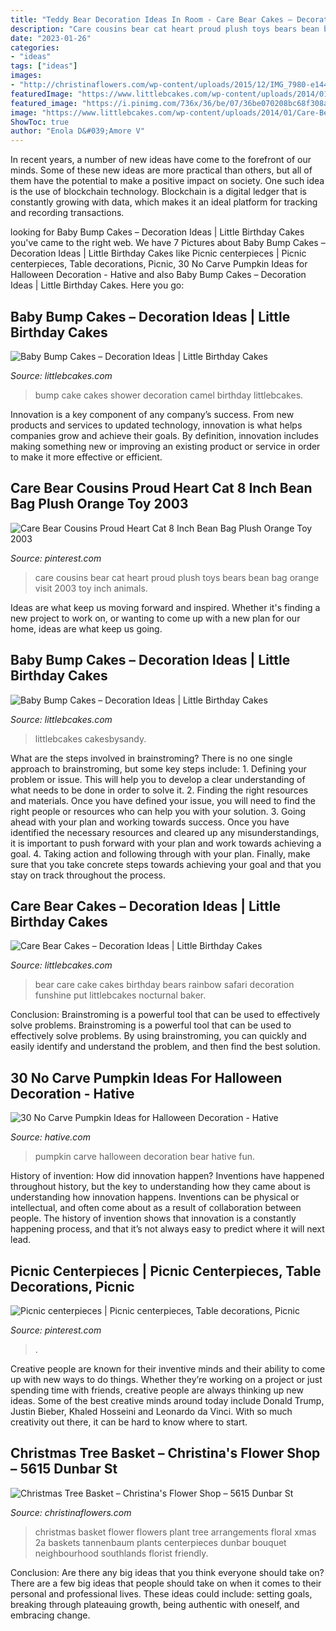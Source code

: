 ```yaml
---
title: "Teddy Bear Decoration Ideas In Room - Care Bear Cakes – Decoration Ideas"
description: "Care cousins bear cat heart proud plush toys bears bean bag orange visit 2003 toy inch animals"
date: "2023-01-26"
categories:
- "ideas"
tags: ["ideas"]
images:
- "http://christinaflowers.com/wp-content/uploads/2015/12/IMG_7980-e1449620688871.png"
featuredImage: "https://www.littlebcakes.com/wp-content/uploads/2014/01/Baby-Bump-Cake.jpg"
featured_image: "https://i.pinimg.com/736x/36/be/07/36be070208bc68f308a70398c69a3faa--picnic-centerpieces-teddy-bears.jpg"
image: "https://www.littlebcakes.com/wp-content/uploads/2014/01/Care-Bear-Birthday-Cakes.jpg"
ShowToc: true
author: "Enola D&#039;Amore V"
---
```



In recent years, a number of new ideas have come to the forefront of our minds. Some of these new ideas are more practical than others, but all of them have the potential to make a positive impact on society. One such idea is the use of blockchain technology. Blockchain is a digital ledger that is constantly growing with data, which makes it an ideal platform for tracking and recording transactions.

	

		
looking for Baby Bump Cakes – Decoration Ideas | Little Birthday Cakes you've came to the right web. We have 7 Pictures about Baby Bump Cakes – Decoration Ideas | Little Birthday Cakes like Picnic centerpieces | Picnic centerpieces, Table decorations, Picnic, 30 No Carve Pumpkin Ideas for Halloween Decoration - Hative and also Baby Bump Cakes – Decoration Ideas | Little Birthday Cakes. Here you go:
		
    
## Baby Bump Cakes – Decoration Ideas | Little Birthday Cakes

<img loading=lazy src="http://www.littlebcakes.com/wp-content/uploads/2014/01/Baby-Bump-Cakes.jpg" onerror="this.onerror=null;this.src='https://tse2.mm.bing.net/th?id=OIP.KCxRWsEGA46dsajROZ5AKwHaLG&amp;pid=15.1';" alt="Baby Bump Cakes – Decoration Ideas | Little Birthday Cakes">

_Source: littlebcakes.com_

>bump cake cakes shower decoration camel birthday littlebcakes. 

	

Innovation is a key component of any company’s success. From new products and services to updated technology, innovation is what helps companies grow and achieve their goals. By definition, innovation includes making something new or improving an existing product or service in order to make it more effective or efficient.

    
## Care Bear Cousins Proud Heart Cat 8 Inch Bean Bag Plush Orange Toy 2003

<img loading=lazy src="https://i.pinimg.com/736x/90/ff/37/90ff37a963cb31e30df96e58900510a4.jpg" onerror="this.onerror=null;this.src='https://tse3.mm.bing.net/th?id=OIP.I2oSju0UAEMboklhEbOKmwHaKi&amp;pid=15.1';" alt="Care Bear Cousins Proud Heart Cat 8 Inch Bean Bag Plush Orange Toy 2003">

_Source: pinterest.com_

>care cousins bear cat heart proud plush toys bears bean bag orange visit 2003 toy inch animals. 

	

Ideas are what keep us moving forward and inspired. Whether it's finding a new project to work on, or wanting to come up with a new plan for our home, ideas are what keep us going.

    
## Baby Bump Cakes – Decoration Ideas | Little Birthday Cakes

<img loading=lazy src="https://www.littlebcakes.com/wp-content/uploads/2014/01/Baby-Bump-Cake.jpg" onerror="this.onerror=null;this.src='https://tse1.mm.bing.net/th?id=OIP.lBHYuh-NEoKt6_8w6cYIjwHaLI&amp;pid=15.1';" alt="Baby Bump Cakes – Decoration Ideas | Little Birthday Cakes">

_Source: littlebcakes.com_

>littlebcakes cakesbysandy. 

	

What are the steps involved in brainstroming?
There is no one single approach to brainstroming, but some key steps include: 1. Defining your problem or issue. This will help you to develop a clear understanding of what needs to be done in order to solve it. 2. Finding the right resources and materials. Once you have defined your issue, you will need to find the right people or resources who can help you with your solution. 3. Going ahead with your plan and working towards success. Once you have identified the necessary resources and cleared up any misunderstandings, it is important to push forward with your plan and work towards achieving a goal. 4. Taking action and following through with your plan. Finally, make sure that you take concrete steps towards achieving your goal and that you stay on track throughout the process.

    
## Care Bear Cakes – Decoration Ideas | Little Birthday Cakes

<img loading=lazy src="https://www.littlebcakes.com/wp-content/uploads/2014/01/Care-Bear-Birthday-Cakes.jpg" onerror="this.onerror=null;this.src='https://tse1.mm.bing.net/th?id=OIP.emkTtGV639kSs5OluEWPKQHaJ4&amp;pid=15.1';" alt="Care Bear Cakes – Decoration Ideas | Little Birthday Cakes">

_Source: littlebcakes.com_

>bear care cake cakes birthday bears rainbow safari decoration funshine put littlebcakes nocturnal baker. 

	

Conclusion: Brainstroming is a powerful tool that can be used to effectively solve problems.
Brainstroming is a powerful tool that can be used to effectively solve problems. By using brainstroming, you can quickly and easily identify and understand the problem, and then find the best solution.

    
## 30 No Carve Pumpkin Ideas For Halloween Decoration - Hative

<img loading=lazy src="https://hative.com/wp-content/uploads/2014/10/no-carve-pumpkin-ideas/26-bear-pumpkin.jpg" onerror="this.onerror=null;this.src='https://tse4.mm.bing.net/th?id=OIP.ZomFTZQLJjHHa9UfzDinmQHaIO&amp;pid=15.1';" alt="30 No Carve Pumpkin Ideas for Halloween Decoration - Hative">

_Source: hative.com_

>pumpkin carve halloween decoration bear hative fun. 

	

History of invention: How did innovation happen?
Inventions have happened throughout history, but the key to understanding how they came about is understanding how innovation happens. Inventions can be physical or intellectual, and often come about as a result of collaboration between people. The history of invention shows that innovation is a constantly happening process, and that it’s not always easy to predict where it will next lead.

    
## Picnic Centerpieces | Picnic Centerpieces, Table Decorations, Picnic

<img loading=lazy src="https://i.pinimg.com/736x/36/be/07/36be070208bc68f308a70398c69a3faa--picnic-centerpieces-teddy-bears.jpg" onerror="this.onerror=null;this.src='https://tse1.mm.bing.net/th?id=OIP.N6HGF83xHLxG5A1b1hST0QHaLJ&amp;pid=15.1';" alt="Picnic centerpieces | Picnic centerpieces, Table decorations, Picnic">

_Source: pinterest.com_

>. 

	

Creative people are known for their inventive minds and their ability to come up with new ways to do things. Whether they’re working on a project or just spending time with friends, creative people are always thinking up new ideas. Some of the best creative minds around today include Donald Trump, Justin Bieber, Khaled Hosseini and Leonardo da Vinci. With so much creativity out there, it can be hard to know where to start.

    
## Christmas Tree Basket – Christina&#039;s Flower Shop – 5615 Dunbar St

<img loading=lazy src="http://christinaflowers.com/wp-content/uploads/2015/12/IMG_7980-e1449620688871.png" onerror="this.onerror=null;this.src='https://tse3.mm.bing.net/th?id=OIP.5B1Pf9vQHVA-arYKxRjdegHaKq&amp;pid=15.1';" alt="Christmas Tree Basket – Christina&#039;s Flower Shop – 5615 Dunbar St">

_Source: christinaflowers.com_

>christmas basket flower flowers plant tree arrangements floral xmas 2a baskets tannenbaum plants centerpieces dunbar bouquet neighbourhood southlands florist friendly. 

	

Conclusion: Are there any big ideas that you think everyone should take on?
There are a few big ideas that people should take on when it comes to their personal and professional lives. These ideas could include: setting goals, breaking through plateauing growth, being authentic with oneself, and embracing change.


